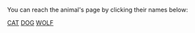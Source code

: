 You can reach the animal's page by clicking their names below:

[CAT](https://github.com/kadirbozkurt05/animals/blob/master/CAT.md)
[DOG](https://github.com/kadirbozkurt05/animals/blob/master/DOG.md)
[WOLF](https://github.com/kadirbozkurt05/animals/blob/master/WOLF.md)